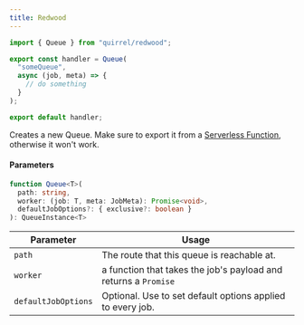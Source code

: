```yaml
---
title: Redwood
---
```


```ts title="api/src/functions/someQueue.js"
import { Queue } from "quirrel/redwood";

export const handler = Queue(
  "someQueue",
  async (job, meta) => {
    // do something
  }
);

export default handler;
```

Creates a new Queue.
Make sure to export it from a [Serverless Function](https://redwoodjs.com/docs/serverless-functions), otherwise it won't work.

#### Parameters

```ts
function Queue<T>(
  path: string,
  worker: (job: T, meta: JobMeta): Promise<void>,
  defaultJobOptions?: { exclusive?: boolean }
): QueueInstance<T>
```

| Parameter           | Usage                                                           |
| ------------------- | --------------------------------------------------------------- |
| `path`              | The route that this queue is reachable at.                      |
| `worker`            | a function that takes the job's payload and returns a `Promise` |
| `defaultJobOptions` | Optional. Use to set default options applied to every job.      |
